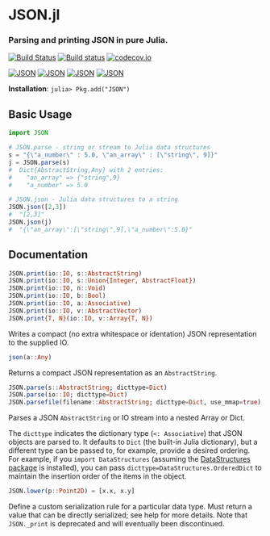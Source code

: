 # JSON.jl
### Parsing and printing JSON in pure Julia.

[![Build Status](https://travis-ci.org/JuliaLang/JSON.jl.svg)](https://travis-ci.org/JuliaLang/JSON.jl)
[![Build status](https://ci.appveyor.com/api/projects/status/2sfomjwl29k6y6oy)](https://ci.appveyor.com/project/staticfloat/json-jl)
[![codecov.io](http://codecov.io/github/JuliaLang/JSON.jl/coverage.svg?branch=master)](http://codecov.io/github/JuliaLang/JSON.jl?branch=master)

[![JSON](http://pkg.julialang.org/badges/JSON_0.3.svg)](http://pkg.julialang.org/?pkg=JSON&ver=0.3)
[![JSON](http://pkg.julialang.org/badges/JSON_0.4.svg)](http://pkg.julialang.org/?pkg=JSON&ver=0.4)
[![JSON](http://pkg.julialang.org/badges/JSON_0.5.svg)](http://pkg.julialang.org/?pkg=JSON&ver=0.5)
[![JSON](http://pkg.julialang.org/badges/JSON_0.6.svg)](http://pkg.julialang.org/?pkg=JSON&ver=0.6)

**Installation**: `julia> Pkg.add("JSON")`


## Basic Usage

```julia
import JSON

# JSON.parse - string or stream to Julia data structures
s = "{\"a_number\" : 5.0, \"an_array\" : [\"string\", 9]}"
j = JSON.parse(s)
#  Dict{AbstractString,Any} with 2 entries:
#    "an_array" => {"string",9}
#    "a_number" => 5.0

# JSON.json - Julia data structures to a string
JSON.json([2,3])
#  "[2,3]"
JSON.json(j)
#  "{\"an_array\":[\"string\",9],\"a_number\":5.0}"
```

## Documentation

```julia
JSON.print(io::IO, s::AbstractString)
JSON.print(io::IO, s::Union{Integer, AbstractFloat})
JSON.print(io::IO, n::Void)
JSON.print(io::IO, b::Bool)
JSON.print(io::IO, a::Associative)
JSON.print(io::IO, v::AbstractVector)
JSON.print{T, N}(io::IO, v::Array{T, N})
```

Writes a compact (no extra whitespace or identation) JSON representation
to the supplied IO.

```julia
json(a::Any)
```

Returns a compact JSON representation as an `AbstractString`.

```julia
JSON.parse(s::AbstractString; dicttype=Dict)
JSON.parse(io::IO; dicttype=Dict)
JSON.parsefile(filename::AbstractString; dicttype=Dict, use_mmap=true)
```

Parses a JSON `AbstractString` or IO stream into a nested Array or Dict.

The `dicttype` indicates the dictionary type (`<: Associative`) that
JSON objects are parsed to.  It defaults to `Dict` (the built-in Julia
dictionary), but a different type can be passed to, for example,
provide a desired ordering.  For example, if you `import DataStructures`
(assuming the [DataStructures
package](https://github.com/JuliaLang/DataStructures.jl) is
installed), you can pass `dicttype=DataStructures.OrderedDict` to
maintain the insertion order of the items in the object.

```julia
JSON.lower(p::Point2D) = [x.x, x.y]
```

Define a custom serialization rule for a particular data type. Must return a
value that can be directly serialized; see help for more details. Note that
`JSON._print` is deprecated and will eventually been discontinued.
